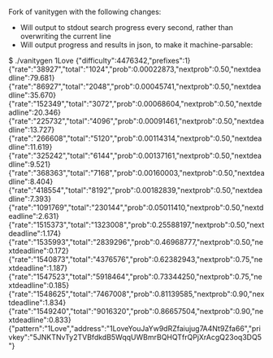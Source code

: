 
Fork of vanitygen with the following changes:

* Will output to stdout search progress every second, rather than overwriting the current line
* Will output progress and results in json, to make it machine-parsable:

$ ./vanitygen 1Love
	{"difficulty":4476342,"prefixes":1}
	{"rate":"38927","total":"1024","prob":0.00022873,"nextprob":0.50,"nextdeadline":79.681}
	{"rate":"86927","total":"2048","prob":0.00045741,"nextprob":0.50,"nextdeadline":35.670}
	{"rate":"152349","total":"3072","prob":0.00068604,"nextprob":0.50,"nextdeadline":20.346}
	{"rate":"225732","total":"4096","prob":0.00091461,"nextprob":0.50,"nextdeadline":13.727}
	{"rate":"266608","total":"5120","prob":0.00114314,"nextprob":0.50,"nextdeadline":11.619}
	{"rate":"325242","total":"6144","prob":0.00137161,"nextprob":0.50,"nextdeadline":9.521}
	{"rate":"368363","total":"7168","prob":0.00160003,"nextprob":0.50,"nextdeadline":8.404}
	{"rate":"418554","total":"8192","prob":0.00182839,"nextprob":0.50,"nextdeadline":7.393}
	{"rate":"1091769","total":"230144","prob":0.05011410,"nextprob":0.50,"nextdeadline":2.631}
	{"rate":"1515373","total":"1323008","prob":0.25588197,"nextprob":0.50,"nextdeadline":1.174}
	{"rate":"1535993","total":"2839296","prob":0.46968777,"nextprob":0.50,"nextdeadline":0.172}
	{"rate":"1540873","total":"4376576","prob":0.62382943,"nextprob":0.75,"nextdeadline":1.187}
	{"rate":"1547523","total":"5918464","prob":0.73344250,"nextprob":0.75,"nextdeadline":0.185}
	{"rate":"1548625","total":"7467008","prob":0.81139585,"nextprob":0.90,"nextdeadline":1.834}
	{"rate":"1549240","total":"9016320","prob":0.86657504,"nextprob":0.90,"nextdeadline":0.833}
	{"pattern":"1Love","address":"1LoveYouJaYw9dRZfaiujug7A4Nt9Zfa66","privkey":"5JNKTNvTy2TVBfdkdB5WqqUWBmrBQHQTfrQPjXrAcgQ23oq3DQ5"}
